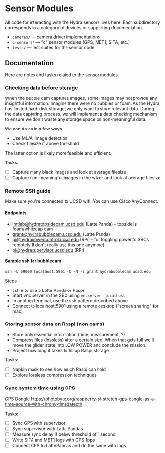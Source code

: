 # Sensor Modules

All code for interacting with the Hydra sensors lives here. Each subdirectory corresponds to a category of devices or supporting documentation.

- `cameras/` — camera driver implementations
- `c-sensors/` — "c" sensor modules (GPS, MET1, SITA, etc.)
- `tests/` — test suites for the sensor code

## Documentation

Here are notes and tasks related to the sensor modules.

### Checking data before storage

When the bubble cam captures images, some images may not provide any
insightful information. Imagine there were no bubbles or foam. As the
Hydra has limited hard-disk storage, we only want to store relevant
data. During the data capturing process, we will implement a data
checking mechanism to ensure we don't waste any storage space on
non-meaningful data.

We can do so in a few ways

- Use ML/AI image detection
- Check filesize if above threshold

The latter option is likely more feasible and efficient.

Tasks:

- [ ] Capture many black images and look at average filesize
- [ ] Capture non-meaningful images in the wtaer and look at average
  filesize

### Remote SSH guide

Make sure you're connected to UCSD wifi. You can use Cisco AnyConnect.

#### Endpoints

- imtlab@hydratopsidecam.ucsd.edu (Latte Panda) - topside is foam/whitecap cam
- grant@hydrabubblecam.ucsd.edu (Latte Panda)
- pi@hydrapowercontrol.ucsd.edu (RPi) - for toggling power to SBCs remotely (I don't really use this one anymore)
- pi@hydrasupervisor.ucsd.edu (RPi)

#### Sample ssh for bubblecam

```
ssh -L 59000:localhost:5901 -C -N -l grant hydrabubblecam.ucsd.edu
```

Steps

- ssh into one a Latte Panda or Raspi
- Start vnc server in the SBC using `vncserver -localhost`
- In another terminal, use the ssh pattern described above
- Connect to localhost:5901 using a remote desktop ("screen sharing" for mac)

### Storing sensor data on Raspi (non cams)

- Store only essential information (time, measurement, ?)
- Compress files (lossless) after a certain size. When that gets full we'll move the glider state into LOW POWER and conclude the mission.
- Project how long it takes to fill up Raspi storage

Tasks:

- [ ] Napkin mask to see how much Raspi can hold
- [ ] Explore lossless compression techniques

### Sync system time using GPS

GPS Dongle https://photobyte.org/raspberry-pi-stretch-gps-dongle-as-a-time-source-with-chrony-timedatectl/

Tasks:

- [ ] Sync GPS with supervisor
- [ ] Sync supervisor with Latte Pandas
- [ ] Measure sync delay if below threshold of 1 second
- [ ] Write SITA and MET1 logs with GPS 1pps
- [ ] Connect GPS to LattePandas and do the same with logs
